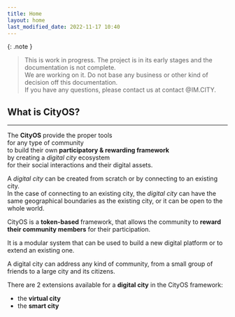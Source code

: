 ```yaml
---
title: Home
layout: home
last_modified_date: 2022-11-17 10:40
---
```


{: .note }
> This is work in progress. The project is in its early stages and the documentation is not complete.    
> We are working on it. Do not base any business or other kind of decision off this documentation.  
> If you have any questions, please contact us at contact @IM.CITY.

## What is CityOS?

----------------

The **CityOS** provide the proper tools    
for any type of community   
to build their own **participatory & rewarding framework**    
by creating a _digital city_ ecosystem    
for their social interactions and their digital assets.

A _digital city_ can be created from scratch or by connecting to an existing city.  
In the case of connecting to an existing city, the _digital city_ can have the same geographical boundaries as the existing city, or it can be open to the whole world.

CityOS is a **token-based** framework, that allows the community to **reward their community members** for their participation.

It is a modular system that can be used to build a new digital platform or to extend an existing one.

A digital city can address any kind of community, from a small group of friends to a large city and its citizens.

There are 2 extensions available for a **digital city** in the CityOS framework: 
- the **virtual city** 
- the **smart city** 


